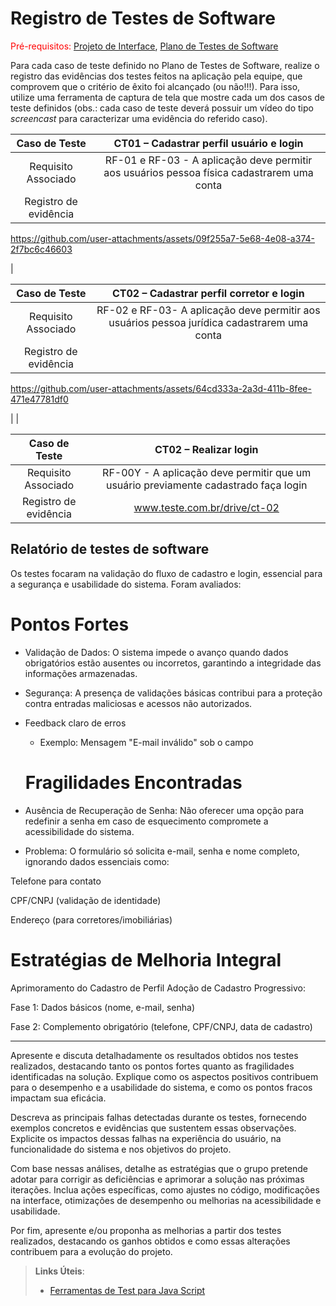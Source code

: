 # Registro de Testes de Software

<span style="color:red">Pré-requisitos: <a href="3-Projeto de Interface.md"> Projeto de Interface</a></span>, <a href="8-Plano de Testes de Software.md"> Plano de Testes de Software</a>

Para cada caso de teste definido no Plano de Testes de Software, realize o registro das evidências dos testes feitos na aplicação pela equipe, que comprovem que o critério de êxito foi alcançado (ou não!!!). Para isso, utilize uma ferramenta de captura de tela que mostre cada um dos casos de teste definidos (obs.: cada caso de teste deverá possuir um vídeo do tipo _screencast_ para caracterizar uma evidência do referido caso).

| **Caso de Teste** 	| **CT01 – Cadastrar perfil usuário e login** 	|
|:---:	|:---:	|
|	Requisito Associado 	| RF-01	e RF-03 - A aplicação deve permitir aos usuários pessoa física cadastrarem uma conta |
|Registro de evidência |

https://github.com/user-attachments/assets/09f255a7-5e68-4e08-a374-2f7bc6c46603

  |

| **Caso de Teste** 	| **CT02 – Cadastrar perfil corretor e login** 	|
|:---:	|:---:	|
|	Requisito Associado 	| RF-02 e RF-03- A aplicação deve permitir aos usuários pessoa jurídica cadastrarem uma conta |
|Registro de evidência 

https://github.com/user-attachments/assets/64cd333a-2a3d-411b-8fee-471e47781df0

|  |


| **Caso de Teste** 	| **CT02 – Realizar login** 	|
|:---:	|:---:	|
|	Requisito Associado 	| RF-00Y - A aplicação deve permitir que um usuário previamente cadastrado faça login |
|Registro de evidência | www.teste.com.br/drive/ct-02 |

## Relatório de testes de software

Os testes focaram na validação do fluxo de cadastro e login, essencial para a segurança e usabilidade do sistema. Foram avaliados:
 

# Pontos Fortes #

- Validação de Dados: O sistema impede o avanço quando dados obrigatórios estão ausentes ou incorretos, garantindo a integridade das informações armazenadas.

- Segurança: A presença de validações básicas contribui para a proteção contra entradas maliciosas e acessos não autorizados.

- Feedback claro de erros
  - Exemplo: Mensagem "E-mail inválido" sob o campo
 
  # Fragilidades Encontradas #

- Ausência de Recuperação de Senha: Não oferecer uma opção para redefinir a senha em caso de esquecimento compromete a acessibilidade do sistema.

- Problema:
O formulário só solicita e-mail, senha e nome completo, ignorando dados essenciais como:

Telefone para contato

CPF/CNPJ (validação de identidade)

Endereço (para corretores/imobiliárias)


# Estratégias de Melhoria Integral #

Aprimoramento do Cadastro de Perfil
Adoção de Cadastro Progressivo:

Fase 1: Dados básicos (nome, e-mail, senha)

Fase 2: Complemento obrigatório (telefone, CPF/CNPJ, data de cadastro)


<hr>

Apresente e discuta detalhadamente os resultados obtidos nos testes realizados, destacando tanto os pontos fortes quanto as fragilidades identificadas na solução. Explique como os aspectos positivos contribuem para o desempenho e a usabilidade do sistema, e como os pontos fracos impactam sua eficácia.

Descreva as principais falhas detectadas durante os testes, fornecendo exemplos concretos e evidências que sustentem essas observações. Explicite os impactos dessas falhas na experiência do usuário, na funcionalidade do sistema e nos objetivos do projeto.

Com base nessas análises, detalhe as estratégias que o grupo pretende adotar para corrigir as deficiências e aprimorar a solução nas próximas iterações. Inclua ações específicas, como ajustes no código, modificações na interface, otimizações de desempenho ou melhorias na acessibilidade e usabilidade.

Por fim, apresente e/ou proponha as melhorias a partir dos testes realizados, destacando os ganhos obtidos e como essas alterações contribuem para a evolução do projeto.

> **Links Úteis**:
> - [Ferramentas de Test para Java Script](https://geekflare.com/javascript-unit-testing/)

